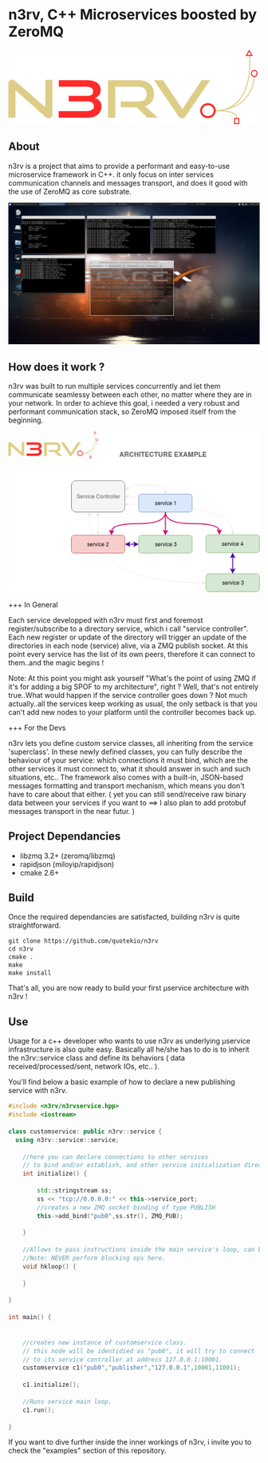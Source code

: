 n3rv, C++ Microservices boosted by ZeroMQ
=========================================


![N3RV LOGO](/resources/images/n3rv.png?raw=true "n3rv logo")


About
-----

n3rv is a project that aims to provide a performant and easy-to-use microservice framework in C++. it only focus on inter services communication channels and messages transport, and does it good with the use of ZeroMQ as core substrate.

![Working Example](/resources/images/screens/sc1.png "working example")

How does it work ?
------------------

n3rv was built to run multiple services concurrently and let them communicate seamlessy between each other, no matter where they are in your network.
In order to achieve this goal, i needed a very robust and performant communication stack, so ZeroMQ imposed itself from the beginning.

![arch example](/resources/images/n3rv_arch_example.png?raw=true "arch example")

+++ In General

Each service developped with n3rv must first and foremost register/subscribe to a directory service, which i call "service controller". 
Each new register or update of the directory will trigger an update of the directories in each node (service) alive, via a ZMQ publish socket.
At this point every service has the list of its own peers, therefore it can connect to them..and the magic begins !

Note: At this point you might ask yourself "What's the point of using ZMQ if it's for adding a big SPOF to my architecture", right ? Well, that's not entirely true..What would happen if the service controller goes down ? Not much actually..all the services keep working as usual, the only setback is that you can't add new nodes to your platform until the controller becomes back up.

+++ For the Devs

n3rv lets you define custom service classes, all inheriting from the service 'superclass'. In these newly defined classes, you can fully describe the behaviour of your service: which connections it must bind, which are the other services it must connect to, what it should answer in such and such situations, etc..
The framework also comes with a built-in, JSON-based messages formatting and transport mechanism, which means you don't have to care about that either. ( yet you can still send/receive raw binary data between your services if you want to ==> I also plan to add protobuf messages transport in the near futur. )

Project Dependancies
--------------------

* libzmq 3.2+ (zeromq/libzmq)
* rapidjson (miloyip/rapidjson)
* cmake 2.6+

Build
-----

Once the required dependancies are satisfacted, building n3rv is quite straightforward.

```Shell
git clone https://github.com/quotekio/n3rv
cd n3rv
cmake .
make
make install
```

That's all, you are now ready to build your first µservice architecture with n3rv !

Use
---

Usage for a c++ developer who wants to use n3rv as underlying µservice infrastructure is also quite easy.
Basically all he/she has to do is to inherit the n3rv::service class and define its behaviors ( data received/processed/sent, network IOs, etc.. ).

You'll find below a basic example of how to declare a new publishing service with n3rv.

```C++
#include <n3rv/n3rvservice.hpp>
#include <iostream>

class customservice: public n3rv::service {
  using n3rv::service::service;

    //here you can declare connections to other services 
    // to bind and/or establish, and other service initialization directices.
    int initialize() {

        std::stringstream ss;
        ss << "tcp://0.0.0.0:" << this->service_port;
        //creates a new ZMQ socket binding of type PUBLISH
        this->add_bind("pub0",ss.str(), ZMQ_PUB);

    }

    //Allows to pass instructions inside the main service's loop, can be left empty.
    //Note: NEVER perform blocking ops here.
    void hkloop() {

    }

}

int main() {

   
    //creates new instance of customservice class. 
    // this node will be identidied as "pub0", it will try to connect
    // to its service controller at address 127.0.0.1:10001.
    customservice c1("pub0","publisher","127.0.0.1",10001,11001);

    c1.initialize();

    //Runs service main loop.
    c1.run();

}
```

If you want to dive further inside the inner workings of n3rv, i invite you to check the "examples" section of this repository.
